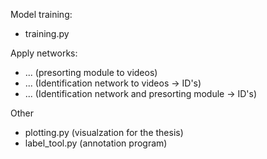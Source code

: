 Model training:
  - training.py

Apply networks:
  - ... (presorting module to videos)
  - ... (Identification network to videos -> ID's)
  - ... (Identification network and presorting module -> ID's)

Other
  - plotting.py (visualzation for the thesis)
  - label_tool.py (annotation program)

